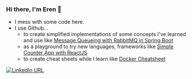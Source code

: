 ### Hi there, I'm Eren :space_invader:
- I mess with some code here.
- I use Github... 
    * to create simplified implementations of some concepts I've learned and use like [Message Queueing with RabbitMQ in Spring Boot](https://github.com/celikeren/spring-boot-rabbitmq-demo)
    * as a playground to try new languages, frameworks like [Simple Counter App with ReactJS](https://github.com/celikeren/counter-app)
    * to create cheat sheets while I learn like [Docker Cheatsheet](https://github.com/celikeren/docker-cheatsheet)

[![LinkedIn URL](https://img.shields.io/badge/LinkedIn-0077B5?style=for-the-badge&logo=linkedin&logoColor=white)](https://www.linkedin.com/in/erencelik0)
